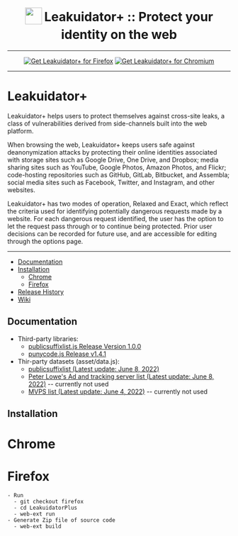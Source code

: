 <h1 align="center">
<sub>
<img  src="https://github.com/mjz3/LeakuidatorPlus/blob/main/icons/icon.png" height="38" width="38">
</sub>
Leakuidator+ :: Protect your identity on the web
</h1>

***

<p align="center">
<a href="https://addons.mozilla.org/en-US/firefox/addon/leakuidatorplus/"><img src="https://user-images.githubusercontent.com/585534/107280546-7b9b2a00-6a26-11eb-8f9f-f95932f4bfec.png" alt="Get Leakuidator+ for Firefox"></a>
<a href="https://chrome.google.com/webstore/detail/leakuidator%2B/hhfpajcjkikoocmmhcimllpinjnbedll"><img src="https://user-images.githubusercontent.com/585534/107280622-91a8ea80-6a26-11eb-8d07-77c548b28665.png" alt="Get Leakuidator+ for Chromium"></a>

***

# Leakuidator+ 

Leakuidator+ helps users to protect themselves against cross-site leaks, a class of vulnerabilities derived from side-channels built into the web platform.

When browsing the web, Leakuidator+ keeps users safe against deanonymization attacks by protecting their online identities associated with storage sites such as Google Drive, One Drive, and Dropbox; media sharing sites such as YouTube, Google Photos, Amazon Photos, and Flickr; code-hosting repositories such as GitHub, GitLab, Bitbucket, and Assembla; social media sites such as Facebook, Twitter, and Instagram, and other websites.

Leakuidator+ has two modes of operation, Relaxed and Exact, which reflect the criteria used for identifying potentially dangerous requests made by a website. For each dangerous request identified, the user has the option to let the request pass through or to continue being protected. Prior user decisions can be recorded for future use, and are accessible for editing through the options page.

***

* [Documentation](#documentation)
* [Installation](#installation)
  * [Chrome](#chrome)
  * [Firefox](#firefox)
* [Release History](#release-history)
* [Wiki](https://github.com/mjz3/LeakuidatorPlus/wiki)

## Documentation
  - Third-party libraries:
    - [publicsuffixlist.js Release Version 1.0.0](https://github.com/gorhill/publicsuffixlist.js/releases/tag/1.0.0)
    - [punycode.js Release v1.4.1](https://github.com/mathiasbynens/punycode.js/releases/tag/v1.4.1)
  - Thir-party datasets (asset/data.js):
    - [publicsuffixlist (Latest update: June 8, 2022)](https://publicsuffix.org/list/public_suffix_list.dat)
    - [Peter Lowe's Ad and tracking server list (Latest update: June 8, 2022)](https://pgl.yoyo.org/adservers/serverlist.php?hostformat=proxyautoconfig) -- currently not used
    - [MVPS list (Latest update: June 4, 2022)](https://winhelp2002.mvps.org/hosts.txt) -- currently not used
  
## Installation
  # Chrome
  # Firefox
    - Run
      - git checkout firefox
      - cd LeakuidatorPlus
      - web-ext run
    - Generate Zip file of source code
      - web-ext build